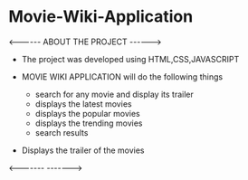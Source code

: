 # Movie-Wiki-Application

<------ ABOUT THE PROJECT ------>

  - The project was developed using HTML,CSS,JAVASCRIPT
  
  - MOVIE WIKI APPLICATION will do the following things
      - search for any movie and display its trailer
      - displays the latest movies
      - displays the popular movies
      - displays the trending movies
      - search results
      
  - Displays the trailer of the movies
  
<------- ------->

